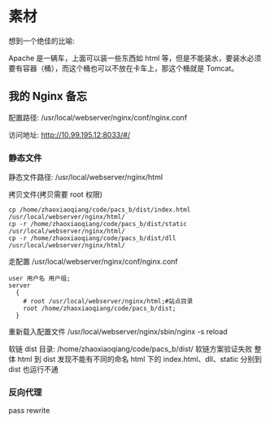 # 素材

想到一个绝佳的比喻:

Apache 是一辆车，上面可以装一些东西如 html 等，但是不能装水，要装水必须要有容器（桶），而这个桶也可以不放在卡车上，那这个桶就是 Tomcat。

## 我的 Nginx 备忘

配置路径:
/usr/local/webserver/nginx/conf/nginx.conf

访问地址:
http://10.99.195.12:8033/#/

### 静态文件

静态文件路径:
/usr/local/webserver/nginx/html

拷贝文件(拷贝需要 root 权限)
```shell
cp /home/zhaoxiaoqiang/code/pacs_b/dist/index.html /usr/local/webserver/nginx/html/
cp -r /home/zhaoxiaoqiang/code/pacs_b/dist/static /usr/local/webserver/nginx/html/
cp -r /home/zhaoxiaoqiang/code/pacs_b/dist/dll /usr/local/webserver/nginx/html/
```

走配置
/usr/local/webserver/nginx/conf/nginx.conf
```config
user 用户名 用户组;
server
  {
    # root /usr/local/webserver/nginx/html;#站点目录
    root /home/zhaoxiaoqiang/code/pacs_b/dist;
  }
```
重新载入配置文件
/usr/local/webserver/nginx/sbin/nginx -s reload

软链
dist 目录:
/home/zhaoxiaoqiang/code/pacs_b/dist/
软链方案验证失败
整体 html 到 dist 发现不能有不同的命名
html 下的 index.html、dll、static 分别到 dist 也运行不通

### 反向代理

pass rewrite
